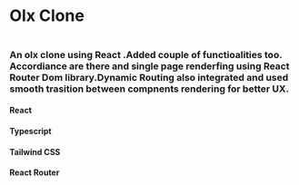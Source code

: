 
<div>
<h1> Olx Clone </h1>
<img src"public/preview.png">


<h3>An olx clone using React .Added couple of functioalities too. Accordiance are there and single page 
renderfing using React Router Dom library.Dynamic Routing also integrated and used smooth trasition between compnents 
rendering for better UX.
</h3>

<h4>React</h4>
<h4>Typescript</h4>
<h4>Tailwind CSS</h4>
<h4>React Router</h4>
</div>